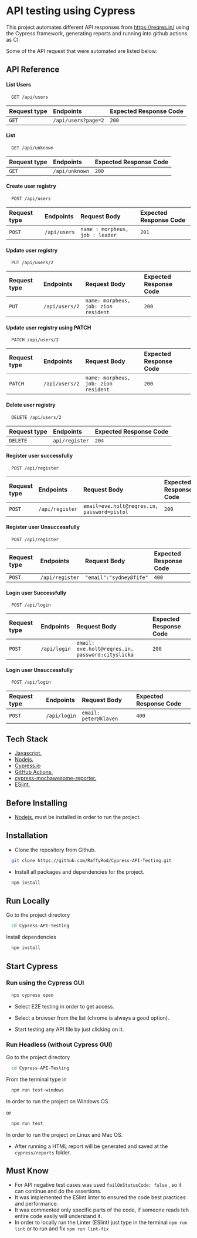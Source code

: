 
# API testing using Cypress

This project automates different  API responses from https://reqres.in/ using the Cypress framework, generating reports and running into github actions as CI.

Some of the API request that were automated are listed below:
## API Reference

#### List Users

```http
  GET /api/users
```

|Request type| Endpoints     | Expected Response Code                |
| :-------- | :------- | :------------------------- |
| `GET` | `/api/users?page=2` | `200` |

#### List <Resource>

```http
  GET /api/unknown
```

|Request type| Endpoints     | Expected Response Code                |
| :-------- | :------- | :------------------------- |
| `GET` | `/api/unknown` | `200` |


#### Create user registry

```http
  POST /api/users
```

|Request type| Endpoints  |Request Body   | Expected Response Code                |
| :-------- | :------- | :------------------------- |:------------------------- |
| `POST` | `/api/users` |`name : morpheus, job : leader `| `201` |


#### Update user registry

```http
  PUT /api/users/2
```

|Request type| Endpoints |  Request Body    | Expected Response Code                |
| :-------- | :------- | :------------------------- |:------------------------- |
| `PUT` | `/api/users/2` |`name: morpheus, job: zion resident`| `200` |

#### Update user registry using PATCH

```http
  PATCH /api/users/2
```

|Request type| Endpoints |  Request Body    | Expected Response Code                |
| :-------- | :------- | :------------------------- |:------------------------- |
| `PATCH` | `/api/users/2` |`name: morpheus, job: zion resident`| `200` |



#### Delete user registry

```http
  DELETE /api/users/2
```

|Request type| Endpoints     | Expected Response Code                |
| :-------- | :------- | :------------------------- |
| `DELETE` | `api/register` | `204` |


#### Register user successfully

```http
  POST /api/register
```

|Request type| Endpoints  |Request Body   | Expected Response Code                |
| :-------- | :------- |:------------------------- |:------------------------- |
| `POST` | `/api/register` | `email=eve.holt@reqres.in, password=pistol`|`200` |



#### Register user Unsuccessfully

```http
  POST /api/register
```

|Request type| Endpoints  |Request Body   | Expected Response Code                |
| :-------- | :------- |:------------------------- |:------------------------- |
| `POST` | `/api/register` | `"email":"sydney@fife"`|`400` |


#### Login user Successfully

```http
  POST /api/login
```

|Request type| Endpoints  |Request Body   | Expected Response Code                |
| :-------- | :------- |:------------------------- |:------------------------- |
| `POST` | `/api/login` | `email: eve.holt@reqres.in, password:cityslicka `|`200` |


#### Login user Unsuccessfully

```http
  POST /api/login
```

|Request type| Endpoints  |Request Body   | Expected Response Code                |
| :-------- | :------- |:------------------------- |:------------------------- |
| `POST` | `/api/login` | `email: peter@klaven `|`400` |





## Tech Stack

* [Javascript.](https://developer.mozilla.org/en-US/docs/Learn/Getting_started_with_the_web/JavaScript_basics)
* [Nodejs.](https://nodejs.org/en/about/)
* [Cypress.io](https://docs.cypress.io/guides/overview/why-cypress)
* [GitHub Actions.](https://docs.github.com/en/actions)
* [cypress-mochawesome-reporter.](https://www.npmjs.com/package/cypress-mochawesome-reporter)
* [ESlint.](https://eslint.org/docs/latest/user-guide/getting-started)




## Before Installing

* [Nodejs.](https://nodejs.org/en/download/) must be installed in order to run the project.



## Installation



* Clone the repository from Github.

```bash
  git clone https://github.com/RaffyRod/Cypress-API-Testing.git
```

* Install all packages and dependencies for the project.


```bash
  npm install  
```

## Run Locally


Go to the project directory

```bash
  cd Cypress-API-Testing
```

Install dependencies

```bash
  npm install
```

## Start Cypress

### Run using the Cypress GUI

```bash
  npx cypress open
```

* Select E2E testing in order to get access.

* Select a browser from the list (chrome is always a good option).

* Start testing any API file by just clicking on it.

### Run Headless  (without Cypress GUI)

Go to the project directory

```bash
  cd Cypress-API-Testing
```

From the terminal type in

```bash
  npm run test-windows
```

In order to run the project on Windows OS.

or

```bash
  npm run test
```

In order to run the project on Linux and Mac OS.


* After running a HTML report will be generated and saved at the  `cypress/reports` folder.

## Must Know


* For API negative test cases was used `failOnStatusCode: false` , so it can continue and do the assertions.
* It was implemented the ESlint linter to ensured the code best practices and performance.
* It was commented only specific parts of the code, if someone reads teh entire code easily will understand it.
* In order to locally run the Linter (ESlint) just type in the terminal `npm run lint` or to run and fix `npm run lint-fix`
